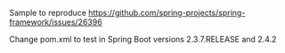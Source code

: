 Sample to reproduce https://github.com/spring-projects/spring-framework/issues/26396

Change pom.xml to test in Spring Boot versions 2.3.7.RELEASE and 2.4.2
